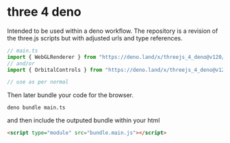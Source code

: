 # three 4 deno

Intended to be used within a deno workflow. The repository is a revision of the three.js scripts but with adjusted urls and type references.

```typescript
// main.ts
import { WebGLRenderer } from "https://deno.land/x/threejs_4_deno@v120/src/Three.js"
// and/or
import { OrbitalControls } from "https://deno.land/x/threejs_4_deno@v120/examples/jsm/controls/OrbitControls.js"

// use as per normal
```

Then later bundle your code for the browser.

`deno bundle main.ts`

and then include the outputed bundle within your html

```html
<script type="module" src="bundle.main.js"></script>
```